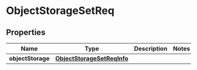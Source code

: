 # ObjectStorageSetReq

## Properties
Name | Type | Description | Notes
------------ | ------------- | ------------- | -------------
**objectStorage** | [**ObjectStorageSetReqInfo**](ObjectStorageSetReqInfo.md) |  | 

